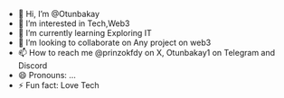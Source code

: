 - 👋 Hi, I’m @Otunbakay
- 👀 I’m interested in Tech,Web3
- 🌱 I’m currently learning Exploring IT
- 💞️ I’m looking to collaborate on Any project on web3
- 📫 How to reach me @prinzokfdy on X, Otunbakay1 on Telegram and Discord
- 😄 Pronouns: ...
- ⚡ Fun fact: Love Tech

<!---
Otunbakay/Otunbakay is a ✨ special ✨ repository because its `README.md` (this file) appears on your GitHub profile.
You can click the Preview link to take a look at your changes.
--->
